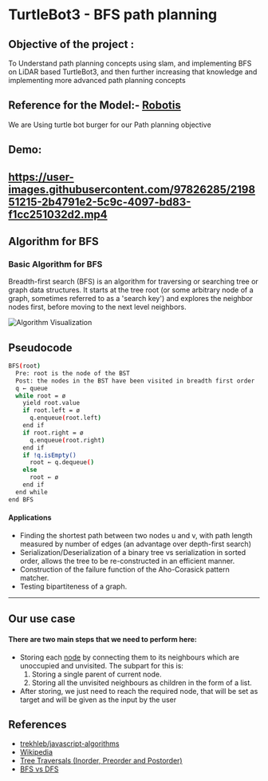 # TurtleBot3 - BFS path planning

## Objective of the project :
To Understand path planning concepts using slam, and implementing BFS on LiDAR based TurtleBot3, and then  further increasing that knowledge and implementing more advanced path planning concepts

## Reference for the Model:- [Robotis](https://emanual.robotis.com/docs/en/platform/turtlebot3/simulation/)

We are Using turtle bot burger for our Path planning objective

## Demo:

https://user-images.githubusercontent.com/97826285/219851215-2b4791e2-5c9c-4097-bd83-f1cc251032d2.mp4
---
## Algorithm for BFS

### Basic Algorithm for BFS

Breadth-first search (BFS) is an algorithm for traversing
or searching tree or graph data structures. It starts at
the tree root (or some arbitrary node of a graph, sometimes
referred to as a 'search key') and explores the neighbor
nodes first, before moving to the next level neighbors.

![Algorithm Visualization](https://upload.wikimedia.org/wikipedia/commons/5/5d/Breadth-First-Search-Algorithm.gif)

## Pseudocode

```sh
BFS(root)
  Pre: root is the node of the BST
  Post: the nodes in the BST have been visited in breadth first order
  q ← queue
  while root = ø
    yield root.value
    if root.left = ø
      q.enqueue(root.left)
    end if
    if root.right = ø
      q.enqueue(root.right)
    end if
    if !q.isEmpty()
      root ← q.dequeue()
    else
      root ← ø
    end if
  end while
end BFS
```

#### Applications
* Finding the shortest path between two nodes u and v, with path length measured by number of edges (an advantage over depth-first search)
* Serialization/Deserialization of a binary tree vs serialization in sorted order, allows the tree to be re-constructed in an efficient manner.
* Construction of the failure function of the Aho-Corasick pattern matcher.
* Testing bipartiteness of a graph.


----
## Our use case
#### There are two main steps that we need to perform here:
- Storing each [node]() by connecting them to its neighbours which are unoccupied and unvisited. The subpart for this is: 
    1. Storing a single parent of current node.
    2. Storing all the unvisited neighbours as children in the form of a list.
- After storing, we just need to reach the required node, that will be set as target and will be given as the input by the user

## References

- [trekhleb/javascript-algorithms](https://github.com/trekhleb/javascript-algorithms/tree/master/src/algorithms/tree/breadth-first-search)
- [Wikipedia](https://en.wikipedia.org/wiki/Breadth-first_search)
- [Tree Traversals (Inorder, Preorder and Postorder)](https://www.geeksforgeeks.org/tree-traversals-inorder-preorder-and-postorder/)
- [BFS vs DFS](https://www.geeksforgeeks.org/bfs-vs-dfs-binary-tree/)
